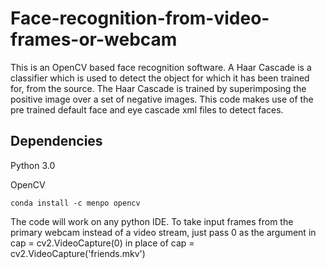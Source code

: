# Face-recognition-from-video-frames-or-webcam

This is an OpenCV based face recognition software.
A Haar Cascade is a classifier which is used to detect the object for which it has been trained for, from the source. The Haar Cascade is trained by superimposing the positive image over a set of negative images. This code makes use of the pre trained default face and eye cascade xml files to detect faces. 

## Dependencies
Python 3.0


OpenCV 
```
conda install -c menpo opencv
```
The code will work on any python IDE.
To take input frames from the primary webcam instead of a video stream, just pass 0 as the argument in 
cap = cv2.VideoCapture(0)
in place of 
cap = cv2.VideoCapture('friends.mkv')
